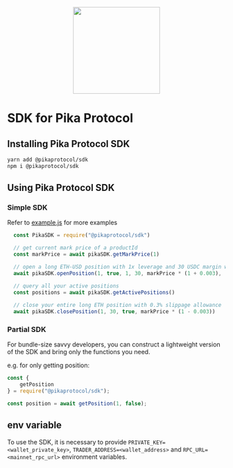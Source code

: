 <p align="center">
  <a href="https://pikaprotocol.com">
    <img src="https://www.pikaprotocol.com/images/logo_with_name.svg" width="200px" >
  </a>
</p>

# SDK for Pika Protocol

## Installing Pika Protocol SDK

```bash
yarn add @pikaprotocol/sdk
npm i @pikaprotocol/sdk
```

## Using Pika Protocol SDK


### Simple SDK

Refer to [example.js](https://github.com/PikaProtocol/PikaTradingBot/blob/master/example.js) for more examples

```js
  const PikaSDK = require("@pikaprotocol/sdk")

  // get current mark price of a productId
  const markPrice = await pikaSDK.getMarkPrice(1)

  // open a long ETH-USD position with 1x leverage and 30 USDC margin with 0.3% slippage allowance
  await pikaSDK.openPosition(1, true, 1, 30, markPrice * (1 + 0.003), '0x')

  // query all your active positions
  const positions = await pikaSDK.getActivePositions()
  
  // close your entire long ETH position with 0.3% slippage allowance
  await pikaSDK.closePosition(1, 30, true, markPrice * (1 - 0.003)) 
```

### Partial SDK
For bundle-size savvy developers, you can construct a lightweight version of the SDK and bring only the functions you need.

e.g. for only getting position:

```js
const { 
    getPosition
} = require("@pikaprotocol/sdk");

const position = await getPosition(1, false);
```

## env variable

To use the SDK, it is necessary to provide `PRIVATE_KEY=<wallet_private_key>`, `TRADER_ADDRESS=<wallet_address>` and  `RPC_URL=<mainnet_rpc_url>` environment variables.
